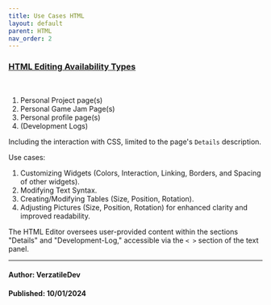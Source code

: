 ```yaml
---
title: Use Cases HTML
layout: default
parent: HTML
nav_order: 2
---
```


### <ins>HTML Editing Availability Types</ins>

<br>

1. Personal Project page(s)
2. Personal Game Jam Page(s)
3. Personal profile page(s)
4. (Development Logs)

Including the interaction with CSS, limited to the page's `Details` description.


Use cases:

1. Customizing Widgets (Colors, Interaction, Linking, Borders, and Spacing of other widgets).
2. Modifying Text Syntax.
3. Creating/Modifying Tables (Size, Position, Rotation).
4. Adjusting Pictures (Size, Position, Rotation) for enhanced clarity and improved readability.

The HTML Editor oversees user-provided content within the sections "Details" and "Development-Log," accessible via the `< >` section of the text panel. 


---

#### Author: VerzatileDev
#### Published: 10/01/2024
